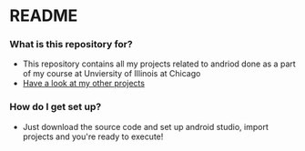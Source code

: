 # README #

### What is this repository for? ###

* This repository contains all my projects related to andriod done as a part of my course at Unviersity of Illinois at Chicago
* [Have a look at my other projects](https://raghavendrabableshwarblog.wordpress.com/)

### How do I get set up? ###

* Just download the source code and set up android studio, import projects and you're ready to execute!

